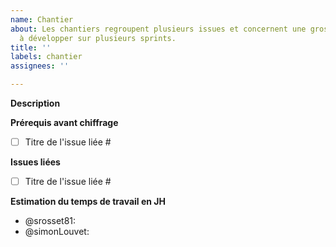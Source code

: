 ```yaml
---
name: Chantier
about: Les chantiers regroupent plusieurs issues et concernent une grosse fonctionnalité
  à développer sur plusieurs sprints.
title: ''
labels: chantier
assignees: ''

---
```


**Description**

**Prérequis avant chiffrage**
- [ ] Titre de l'issue liée #

**Issues liées**
- [ ] Titre de l'issue liée #

**Estimation du temps de travail en JH**
- @srosset81:
- @simonLouvet:
